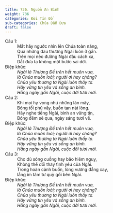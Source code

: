 ```yaml
---
title: 736. Nguồn An Bình
weight: 736
categories: Đời Tín Đồ
sub-categories: Chúa Dẫn Đưa
draft: false
---
```

<dl><dt>Câu 1:</dt><dd data-verse="1">Mắt hãy ngước nhìn lên Chúa toàn năng, <br/>Qua những đau thương Ngài luôn ở gần. <br/>Trên mọi nẻo đường Ngài đâu cách xa, <br/>Dắt đưa ta không một bước sai dời. </dd><dt>Điệp khúc:</dt><dd data-chorus="1"><em>Ngài là Thượng Đế trên hết muôn vua, <br/>là Chúa muôn loài; người ơi hay chăng? <br/>Chúa yêu thương ta Ngài luôn thấy ta. <br/>Hãy vững tin yêu và sống an bình. <br/>Hằng ngày gần Ngài, cuộc đời tươi mới. </em></dd><dt>Câu 2:</dt><dd data-verse="2">Khi mọi hy vọng như những làn mây, <br/>Bóng tối phủ vây, buồn tan nát lòng. <br/>Hãy nghe tiếng Ngài, bình an vững tin, <br/>Bóng đêm sẽ qua, ngày sáng tươi về. </dd><dt>Điệp khúc:</dt><dd data-chorus="1"><em>Ngài là Thượng Đế trên hết muôn vua, <br/>là Chúa muôn loài; người ơi hay chăng? <br/>Chúa yêu thương ta Ngài luôn thấy ta. <br/>Hãy vững tin yêu và sống an bình. <br/>Hằng ngày gần Ngài, cuộc đời tươi mới. </em></dd><dt>Câu 3:</dt><dd data-verse="3">Cho dù sóng cuồng hay bão hiêm nguy, <br/>Không thể đổi thay tình yêu của Ngài. <br/>Trong hoàn cảnh buồn, lòng vương đắng cay, <br/>lắng im tâm tư quỳ gối bên Ngài. </dd><dt>Điệp khúc:</dt><dd data-chorus="1"><em>Ngài là Thượng Đế trên hết muôn vua, <br/>là Chúa muôn loài; người ơi hay chăng? <br/>Chúa yêu thương ta Ngài luôn thấy ta. <br/>Hãy vững tin yêu và sống an bình. <br/>Hằng ngày gần Ngài, cuộc đời tươi mới. </em></dd></dl>